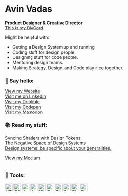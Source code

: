 # Avin Vadas
**Product Designer & Creative Director**<br/>
<a href="https://bio.site/avinvadas">This is my BioCard</a>.<br/>

Might be helpful with:
- Getting a Design System up and running
- Coding stuff for design people.
- Designing stuff for code people.
- Mentoring design teams.
- Making Strategy, Design, and Code play nice together.



### 👋 Say hello:
<a href="https://avinvadas.com"> View my Website </a><br/>
<a href="https://www.linkedin.com/in/avinvadas/"> Visit me on Linkedin </a><br/>
<a href="https://dribbble.com/avinvadas"> Visit my Dribbble </a><br/>
<a href="https://codepen.io/avinvadas"> Visit my Codepen </a><br/>
<a href="https://mastodon.social/@avinvadas"> Visit my Mastodon </a><br/>      
          
### 📚 Read my stuff:
<a href="https://medium.com/design-bootcamp/syncing-glsl-shaders-with-design-tokens-fd3c4eed68cf" target="_blank">Syncing Shaders with Design Tokens</a><br/>
<a href="https://medium.com/design-bootcamp/the-negative-space-of-design-systems-951f141eb84c" target="_blank">The Negative Space of Design Systems</a><br/>
<a href="https://medium.com/design-bootcamp/be-very-general-about-the-specific-and-very-specific-about-the-general-48d29502385d" target="_blank">Design systems: be specific about your generalities.</a>

<a href="https://medium.com/@avinvadas"> View my Medium </a><br/>
<br/>
### 🧰 Tools: 

<img align="left" width="24px" padding="4px" alt="HTML" src="https://cdn.jsdelivr.net/gh/devicons/devicon@latest/icons/html5/html5-original.svg" />        
<img align="left" width="24px" padding="4px" alt="CSS" src="https://cdn.jsdelivr.net/gh/devicons/devicon@latest/icons/css3/css3-original.svg" />
<img align="left" width="24px" padding="4px" alt="Javascript"  src="https://cdn.jsdelivr.net/gh/devicons/devicon@latest/icons/javascript/javascript-original.svg" />
<img align="left" width="24px" padding="4px" alt="Javascript" src="https://cdn.jsdelivr.net/gh/devicons/devicon@latest/icons/git/git-original.svg" />
<img align="left" width="24px" padding="4px" alt="Vite" src="https://cdn.jsdelivr.net/gh/devicons/devicon@latest/icons/vitejs/vitejs-original.svg" />
<img align="left" width="24px" padding="4px" alt="React" src="https://cdn.jsdelivr.net/gh/devicons/devicon@latest/icons/react/react-original.svg" />
          
          
<img align="left" width="24px" padding="4px" alt="Three.js"  src="https://cdn.jsdelivr.net/gh/devicons/devicon@latest/icons/threejs/threejs-original.svg" />
<img align="left" width="24px" padding="4px" alt="Storybook.js"  src="https://cdn.jsdelivr.net/gh/devicons/devicon@latest/icons/storybook/storybook-original.svg" />
<img align="left" width="24px" padding="4px" alt="Blender"  src="https://cdn.jsdelivr.net/gh/devicons/devicon@latest/icons/blender/blender-original.svg" />
<img align="left" width="24px" padding="4px" alt="Figma"  src="https://cdn.jsdelivr.net/gh/devicons/devicon@latest/icons/figma/figma-original.svg" />

